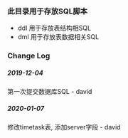 ### 此目录用于存放SQL脚本
* ddl 用于存放表结构相SQL
* dml 用于存放表数据相关SQL


### Change Log
##### 2019-12-04
第一次提交数据库SQL  - david
##### 2020-01-07
修改timetask表, 添加server字段  - david